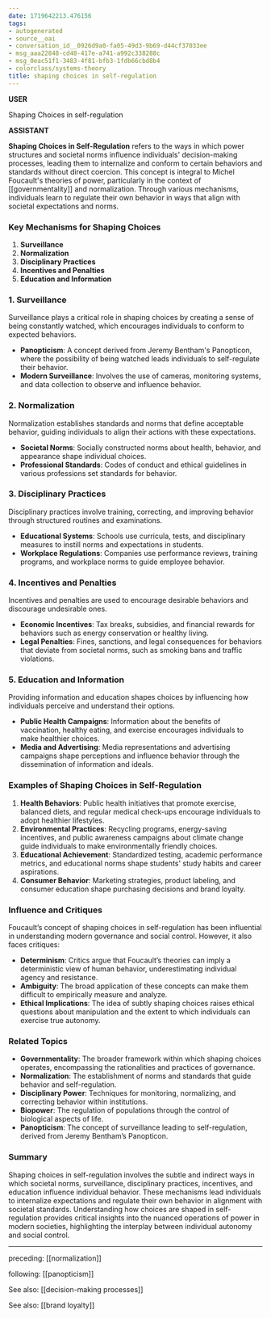 ```yaml
---
date: 1719642213.476156
tags:
- autogenerated
- source__oai
- conversation_id__0926d9a0-fa05-49d3-9b69-d44cf37033ee
- msg_aaa22848-cd48-417e-a741-a992c338288c
- msg_0eac51f1-3483-4f81-bfb3-1fdb66cbd8b4
- colorclass/systems-theory
title: shaping choices in self-regulation
---
```


**USER**

Shaping Choices in self-regulation


**ASSISTANT**

**Shaping Choices in Self-Regulation** refers to the ways in which power structures and societal norms influence individuals' decision-making processes, leading them to internalize and conform to certain behaviors and standards without direct coercion. This concept is integral to Michel Foucault's theories of power, particularly in the context of [[governmentality]] and normalization. Through various mechanisms, individuals learn to regulate their own behavior in ways that align with societal expectations and norms.

### Key Mechanisms for Shaping Choices

1. **Surveillance**
2. **Normalization**
3. **Disciplinary Practices**
4. **Incentives and Penalties**
5. **Education and Information**

### 1. Surveillance

Surveillance plays a critical role in shaping choices by creating a sense of being constantly watched, which encourages individuals to conform to expected behaviors.

- **Panopticism**: A concept derived from Jeremy Bentham's Panopticon, where the possibility of being watched leads individuals to self-regulate their behavior.
- **Modern Surveillance**: Involves the use of cameras, monitoring systems, and data collection to observe and influence behavior.

### 2. Normalization

Normalization establishes standards and norms that define acceptable behavior, guiding individuals to align their actions with these expectations.

- **Societal Norms**: Socially constructed norms about health, behavior, and appearance shape individual choices.
- **Professional Standards**: Codes of conduct and ethical guidelines in various professions set standards for behavior.

### 3. Disciplinary Practices

Disciplinary practices involve training, correcting, and improving behavior through structured routines and examinations.

- **Educational Systems**: Schools use curricula, tests, and disciplinary measures to instill norms and expectations in students.
- **Workplace Regulations**: Companies use performance reviews, training programs, and workplace norms to guide employee behavior.

### 4. Incentives and Penalties

Incentives and penalties are used to encourage desirable behaviors and discourage undesirable ones.

- **Economic Incentives**: Tax breaks, subsidies, and financial rewards for behaviors such as energy conservation or healthy living.
- **Legal Penalties**: Fines, sanctions, and legal consequences for behaviors that deviate from societal norms, such as smoking bans and traffic violations.

### 5. Education and Information

Providing information and education shapes choices by influencing how individuals perceive and understand their options.

- **Public Health Campaigns**: Information about the benefits of vaccination, healthy eating, and exercise encourages individuals to make healthier choices.
- **Media and Advertising**: Media representations and advertising campaigns shape perceptions and influence behavior through the dissemination of information and ideals.

### Examples of Shaping Choices in Self-Regulation

1. **Health Behaviors**: Public health initiatives that promote exercise, balanced diets, and regular medical check-ups encourage individuals to adopt healthier lifestyles.
2. **Environmental Practices**: Recycling programs, energy-saving incentives, and public awareness campaigns about climate change guide individuals to make environmentally friendly choices.
3. **Educational Achievement**: Standardized testing, academic performance metrics, and educational norms shape students' study habits and career aspirations.
4. **Consumer Behavior**: Marketing strategies, product labeling, and consumer education shape purchasing decisions and brand loyalty.

### Influence and Critiques

Foucault’s concept of shaping choices in self-regulation has been influential in understanding modern governance and social control. However, it also faces critiques:

- **Determinism**: Critics argue that Foucault’s theories can imply a deterministic view of human behavior, underestimating individual agency and resistance.
- **Ambiguity**: The broad application of these concepts can make them difficult to empirically measure and analyze.
- **Ethical Implications**: The idea of subtly shaping choices raises ethical questions about manipulation and the extent to which individuals can exercise true autonomy.

### Related Topics

- **Governmentality**: The broader framework within which shaping choices operates, encompassing the rationalities and practices of governance.
- **Normalization**: The establishment of norms and standards that guide behavior and self-regulation.
- **Disciplinary Power**: Techniques for monitoring, normalizing, and correcting behavior within institutions.
- **Biopower**: The regulation of populations through the control of biological aspects of life.
- **Panopticism**: The concept of surveillance leading to self-regulation, derived from Jeremy Bentham’s Panopticon.

### Summary

Shaping choices in self-regulation involves the subtle and indirect ways in which societal norms, surveillance, disciplinary practices, incentives, and education influence individual behavior. These mechanisms lead individuals to internalize expectations and regulate their own behavior in alignment with societal standards. Understanding how choices are shaped in self-regulation provides critical insights into the nuanced operations of power in modern societies, highlighting the interplay between individual autonomy and social control.


---

preceding: [[normalization]]  


following: [[panopticism]]

See also: [[decision-making processes]]


See also: [[brand loyalty]]